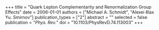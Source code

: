 +++
title = "Quark Lepton Complementarity and Renormalization Group Effects"
date = 2006-01-01
authors = ["Michael A. Schmidt", "Alexei e̊lax Yu. Smirnov"]
publication_types = ["2"]
abstract = ""
selected = false
publication = "*Phys. Rev.*"
doi = "10.1103/PhysRevD.74.113003"
+++

